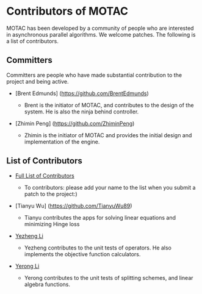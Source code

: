 Contributors of MOTAC
=======================
MOTAC has been developed by a community of people who are interested in asynchronous parallel algorithms.
We welcome patches. The following is a list of contributors.


Committers
----------
Committers are people who have made substantial contribution to the project and being active.

* [Brent Edmunds] (https://github.com/BrentEdmunds)
  - Brent is the initiator of MOTAC, and contributes to the design of the system. He is also the ninja behind controller.

* [Zhimin Peng] (https://github.com/ZhiminPeng)
  - Zhimin is the initiator of MOTAC and provides the initial design and implementation of the engine.


List of Contributors
---------------------
* [Full List of Contributors](https://github.com/uclaopt/MOTAC/blob/master/CONTRIBUTORS.md)
  - To contributors: please add your name to the list when you submit a patch to the project:)

* [Tianyu Wu] (https://github.com/TianyuWu89)
  - Tianyu contributes the apps for solving linear equations and minimizing Hinge loss

* [Yezheng Li](https://github.com/yezhengli-Mr9)
  - Yezheng contributes to the unit tests of operators. He also implements the objective function calculators.

* [Yerong Li](https://github.com/YerongLeopard)
  - Yerong contributes to the unit tests of splitting schemes, and linear algebra functions.
